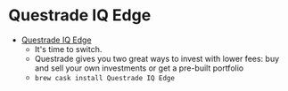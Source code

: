 # Questrade IQ Edge
- [Questrade IQ Edge](https://www.questrade.com/)
  -  It's time to switch.
  - Questrade gives you two great ways to invest with lower fees: buy and sell your own investments or get a pre-built portfolio 
  - `brew cask install Questrade IQ Edge`
